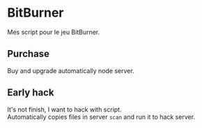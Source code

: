 # BitBurner

Mes script pour le jeu BitBurner.

## Purchase
Buy and upgrade automatically node server.

## Early hack
It's not finish, I want to hack with script.\
Automatically copies files in server `scan` and run it to hack server.

